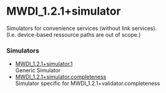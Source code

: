 # MWDI_1.2.1+simulator  
Simulators for convenience services (without link services).  
(I.e. device-based ressource paths are out of scope.)  

### Simulators  
- [MWDI_1.2.1+simulator.1](./MWDI_1.2.1+simulator.1.yaml)  
  Generic Simulator
- [MWDI_1.2.1+simulator.completeness](./MWDI_1.2.1+simulator.completeness.yaml)  
  Simulator specific for MWDI_1.2.1+validator.completeness  

